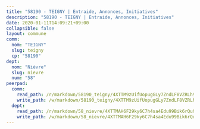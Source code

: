 ```yaml
---
title: "58190 - TEIGNY | Entraide, Annonces, Initiatives"
description: "58190 - TEIGNY | Entraide, Annonces, Initiatives"
date: 2020-01-11T14:09:21+09:00
collapsible: false
layout: commune
comm:
  nom: "TEIGNY"
  slug: teigny
  cp: "58190"
dept:
  nom: "Nièvre"
  slug: nievre
  num: "58"
peerpad:
  comm:
    read_path: /r/markdown/58190_teigny/4XTTM9zUifUopugGLy7ZndLF8VZRLh9jA9UUJQz2SJkm8LfLm
    write_path: /w/markdown/58190_teigny/4XTTM9zUifUopugGLy7ZndLF8VZRLh9jA9UUJQz2SJkm8LfLm-K3TgTuAUbCtPrMdeYQWNpSZnJjQss7bHjtS3FV62bobAXePraNEMVKHgpY7mLLLQyJmd4ujDkUhp9mY3mtHvV9P21oC5q7TaHKN8QhaFkZZ613XNuaxixdyyCsTFyoqPPJER84jK
  dept:
    read_path: /r/markdown/58_nievre/4XTTMAH6F29ky6C7h4sa4Edu99Bik6rQu9XbiuBD1DvLw22pb
    write_path: /w/markdown/58_nievre/4XTTMAH6F29ky6C7h4sa4Edu99Bik6rQu9XbiuBD1DvLw22pb-K3TgUtHs3LnA4VP5N1eQxK9UkiWFz8M5ZP7N97wnUEM9Wfw65apM3LnvEX8HhP2Sd27LDh5t4GgmkbGDUaCqpnkD9BJGbaMbkS8idf1DYkYaRo6rACHXiR4PjahH89PiAFqFL3Lf
---
```


